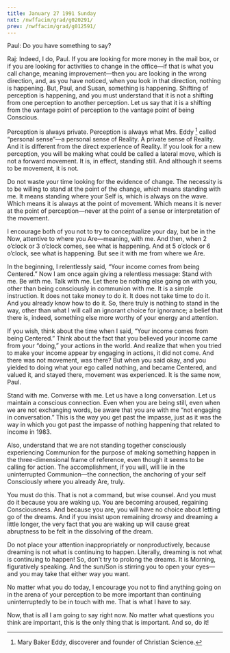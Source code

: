 ```yaml
---
title: January 27 1991 Sunday
nxt: /nwffacim/grad/g020291/
prev: /nwffacim/grad/g012591/
---
```


Paul: Do you have something to say?

Raj: Indeed, I do, Paul. If you are looking for more money in the mail
box, or if you are looking for activities to change in the office—if
that is what you call change, meaning improvement—then you are looking
in the wrong direction, and, as you have noticed, when you look in that
direction, nothing is happening. But, Paul, and Susan, something is
happening. Shifting of perception is happening, and you must understand
that it is not a shifting from one perception to another perception. Let
us say that it is a shifting from the vantage point of perception to the
vantage point of being Conscious.

Perception is always private. Perception is always what Mrs. Eddy
[^1] called “personal sense”—a personal sense of Reality. A private sense of
Reality. And it is different from the direct experience of Reality. If
you look for a new perception, you will be making what could be called a
lateral move, which is not a forward movement. It is, in effect,
standing still. And although it seems to be movement, it is not.

Do not waste your time looking for the evidence of change. The necessity
is to be willing to stand at the point of the change, which means
standing with me. It means standing where your Self is, which is always
on the wave. Which means it is always at the point of movement. Which
means it is never at the point of perception—never at the point of a
sense or interpretation of the movement.

I encourage both of you not to try to conceptualize your day, but be in
the Now, attentive to where you Are—meaning, with me. And then, when 2
o’clock or 3 o’clock comes, see what is happening. And at 5 o’clock or 6
o’clock, see what is happening. But see it with me from where we Are.

In the beginning, I relentlessly said, “Your income comes from being
Centered.” Now I am once again giving a relentless message: Stand with
me. Be with me. Talk with me. Let there be nothing else going on with
you, other than being consciously in communion with me. It is a simple
instruction. It does not take money to do it. It does not take time to
do it. And you already know how to do it. So, there truly is nothing to
stand in the way, other than what I will call an ignorant choice for
ignorance; a belief that there is, indeed, something else more worthy of
your energy and attention.

If you wish, think about the time when I said, “Your income comes from
being Centered.” Think about the fact that you believed your income came
from your “doing,” your actions in the world. And realize that when you
tried to make your income appear by engaging in actions, it did not
come. And there was not movement, was there? But when you said okay, and
you yielded to doing what your ego called nothing, and became Centered,
and valued it, and stayed there, movement was experienced. It is the
same now, Paul.

Stand with me. Converse with me. Let us have a long conversation. Let us
maintain a conscious connection. Even when you are being still, even
when we are not exchanging words, be aware that you are with me “not
engaging in conversation.” This is the way you get past the impasse,
just as it was the way in which you got past the impasse of nothing
happening that related to income in 1983.

Also, understand that we are not standing together consciously
experiencing Communion for the purpose of making something happen in the
three-dimensional frame of reference, even though it seems to be calling
for action. The accomplishment, if you will, will lie in the
uninterrupted Communion—the connection, the anchoring of your self
Consciously where you already Are, truly.

You must do this. That is not a command, but wise counsel. And you must
do it because you are waking up. You are becoming aroused, regaining
Consciousness. And because you are, you will have no choice about
letting go of the dreams. And if you insist upon remaining drowsy and
dreaming a little longer, the very fact that you are waking up will
cause great abruptness to be felt in the dissolving of the dream.

Do not place your attention inappropriately or nonproductively, because
dreaming is not what is continuing to happen. Literally, dreaming is not
what is continuing to happen! So, don’t try to prolong the dreams. It is
Morning, figuratively speaking. And the sun/Son is stirring you to open
your eyes—and you may take that either way you want.

No matter what you do today, I encourage you not to find anything going
on in the arena of your perception to be more important than continuing
uninterruptedly to be in touch with me. That is what I have to say.

Now, that is all I am going to say right now. No matter what questions
you think are important, this is the only thing that is important. And
so, do it!

[^1]: Mary Baker Eddy, discoverer and founder of Christian Science.
